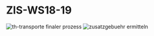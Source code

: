 # ZIS-WS18-19
![th-transporte finaler prozess](https://user-images.githubusercontent.com/29437801/51550504-bdbb9800-1e6c-11e9-9e36-74f172fa01cc.png)
![zusatzgebuehr ermitteln](https://user-images.githubusercontent.com/29437801/51550546-d3c95880-1e6c-11e9-8df6-2bdf940620f2.PNG)
